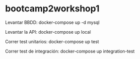 # bootcamp2workshop1

Levantar BBDD:
docker-compose up -d mysql

Levantar la API:
docker-compose up local

Correr test unitarios:
docker-compose up test

Correr test de integración:
docker-compose up integration-test
